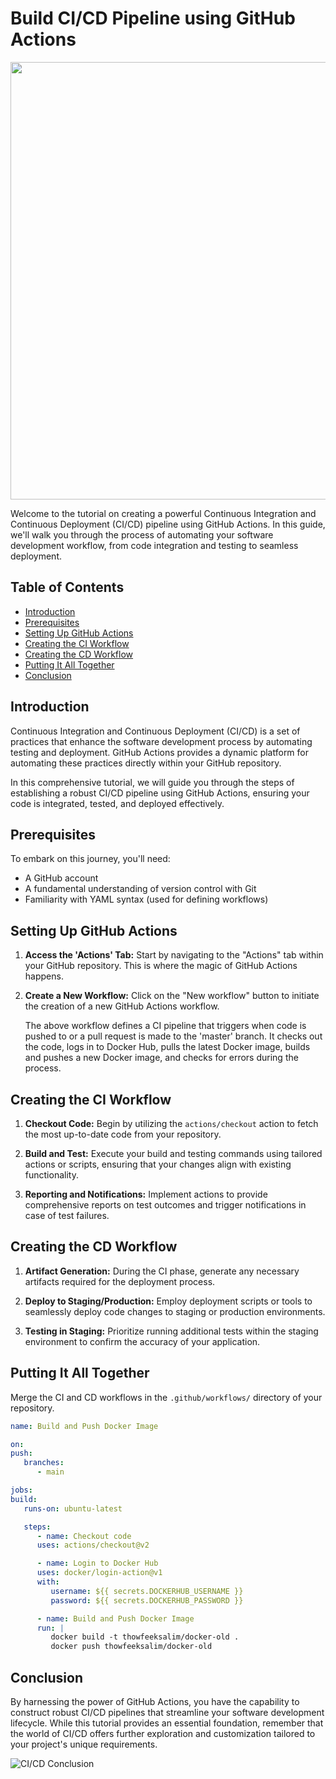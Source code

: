 
# Build CI/CD Pipeline using GitHub Actions 



<p align="center">
   <img src="https://i.ytimg.com/vi/k13j5aKtuDU/maxresdefault.jpg" width="700"  />
</p>


Welcome to the tutorial on creating a powerful Continuous Integration and Continuous Deployment (CI/CD) pipeline using GitHub Actions. In this guide, we'll walk you through the process of automating your software development workflow, from code integration and testing to seamless deployment.

## Table of Contents
- [Introduction](#introduction)
- [Prerequisites](#prerequisites)
- [Setting Up GitHub Actions](#setting-up-github-actions)
- [Creating the CI Workflow](#creating-the-ci-workflow)
- [Creating the CD Workflow](#creating-the-cd-workflow)
- [Putting It All Together](#putting-it-all-together)
- [Conclusion](#conclusion)

## Introduction

Continuous Integration and Continuous Deployment (CI/CD) is a set of practices that enhance the software development process by automating testing and deployment. GitHub Actions provides a dynamic platform for automating these practices directly within your GitHub repository.

In this comprehensive tutorial, we will guide you through the steps of establishing a robust CI/CD pipeline using GitHub Actions, ensuring your code is integrated, tested, and deployed effectively.

## Prerequisites

To embark on this journey, you'll need:

- A GitHub account
- A fundamental understanding of version control with Git
- Familiarity with YAML syntax (used for defining workflows)

## Setting Up GitHub Actions

1. **Access the 'Actions' Tab:**
   Start by navigating to the "Actions" tab within your GitHub repository. This is where the magic of GitHub Actions happens.

2. **Create a New Workflow:**
   Click on the "New workflow" button to initiate the creation of a new GitHub Actions workflow.

   The above workflow defines a CI pipeline that triggers when code is pushed to or a pull request is made to the 'master' branch. It checks out the code, logs in to Docker Hub, pulls the latest Docker image, builds and pushes a new Docker image, and checks for errors during the process.

## Creating the CI Workflow

1. **Checkout Code:**
   Begin by utilizing the `actions/checkout` action to fetch the most up-to-date code from your repository.

2. **Build and Test:**
   Execute your build and testing commands using tailored actions or scripts, ensuring that your changes align with existing functionality.

3. **Reporting and Notifications:**
   Implement actions to provide comprehensive reports on test outcomes and trigger notifications in case of test failures.

## Creating the CD Workflow

1. **Artifact Generation:**
   During the CI phase, generate any necessary artifacts required for the deployment process.

2. **Deploy to Staging/Production:**
   Employ deployment scripts or tools to seamlessly deploy code changes to staging or production environments.

3. **Testing in Staging:**
   Prioritize running additional tests within the staging environment to confirm the accuracy of your application.

## Putting It All Together

Merge the CI and CD workflows in the `.github/workflows/` directory of your repository.


   ```yaml
   name: Build and Push Docker Image

   on:
   push:
      branches:
         - main

   jobs:
   build:
      runs-on: ubuntu-latest

      steps:
         - name: Checkout code
         uses: actions/checkout@v2

         - name: Login to Docker Hub
         uses: docker/login-action@v1
         with:
            username: ${{ secrets.DOCKERHUB_USERNAME }}
            password: ${{ secrets.DOCKERHUB_PASSWORD }}

         - name: Build and Push Docker Image
         run: |
            docker build -t thowfeeksalim/docker-old .
            docker push thowfeeksalim/docker-old

   ```
   

## Conclusion

By harnessing the power of GitHub Actions, you have the capability to construct robust CI/CD pipelines that streamline your software development lifecycle. While this tutorial provides an essential foundation, remember that the world of CI/CD offers further exploration and customization tailored to your project's unique requirements.


![CI/CD Conclusion](https://miro.medium.com/v2/resize:fit:1400/1*1u_tn1HTmdi_zYEox2cTVA.gif)

```
